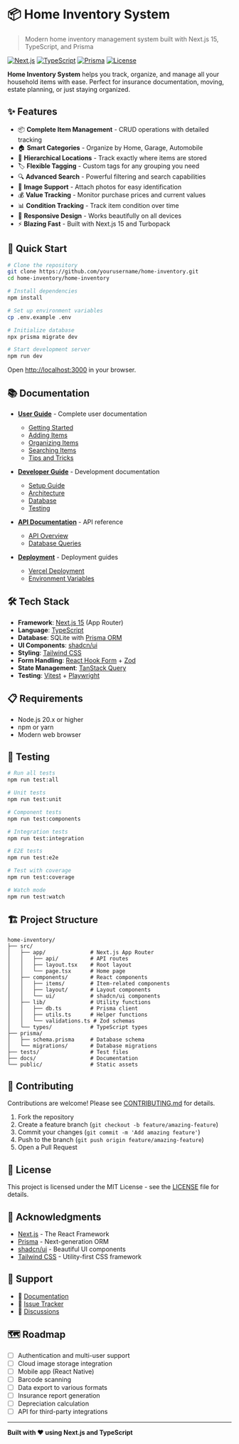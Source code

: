# 📦 Home Inventory System

> Modern home inventory management system built with Next.js 15, TypeScript, and Prisma

[![Next.js](https://img.shields.io/badge/Next.js-15.5-black?logo=next.js)](https://nextjs.org/)
[![TypeScript](https://img.shields.io/badge/TypeScript-5.x-blue?logo=typescript)](https://www.typescriptlang.org/)
[![Prisma](https://img.shields.io/badge/Prisma-6.x-2D3748?logo=prisma)](https://www.prisma.io/)
[![License](https://img.shields.io/badge/license-MIT-green)](./LICENSE)

**Home Inventory System** helps you track, organize, and manage all your household items with ease. Perfect for insurance documentation, moving, estate planning, or just staying organized.

## ✨ Features

- 📦 **Complete Item Management** - CRUD operations with detailed tracking
- 🏠 **Smart Categories** - Organize by Home, Garage, Automobile
- 📍 **Hierarchical Locations** - Track exactly where items are stored
- 🏷️ **Flexible Tagging** - Custom tags for any grouping you need
- 🔍 **Advanced Search** - Powerful filtering and search capabilities
- 📸 **Image Support** - Attach photos for easy identification
- 💰 **Value Tracking** - Monitor purchase prices and current values
- 📊 **Condition Tracking** - Track item condition over time
- 📱 **Responsive Design** - Works beautifully on all devices
- ⚡ **Blazing Fast** - Built with Next.js 15 and Turbopack

## 🚀 Quick Start

```bash
# Clone the repository
git clone https://github.com/yourusername/home-inventory.git
cd home-inventory/home-inventory

# Install dependencies
npm install

# Set up environment variables
cp .env.example .env

# Initialize database
npx prisma migrate dev

# Start development server
npm run dev
```

Open [http://localhost:3000](http://localhost:3000) in your browser.

## 📚 Documentation

- **[User Guide](./docs/user-guide/)** - Complete user documentation
  - [Getting Started](./docs/user-guide/getting-started.md)
  - [Adding Items](./docs/user-guide/adding-items.md)
  - [Organizing Items](./docs/user-guide/organizing-items.md)
  - [Searching Items](./docs/user-guide/searching-items.md)
  - [Tips and Tricks](./docs/user-guide/tips-and-tricks.md)

- **[Developer Guide](./docs/development/)** - Development documentation
  - [Setup Guide](./docs/development/setup.md)
  - [Architecture](./docs/development/architecture.md)
  - [Database](./docs/development/database.md)
  - [Testing](./docs/development/testing.md)

- **[API Documentation](./docs/api/)** - API reference
  - [API Overview](./docs/api/overview.md)
  - [Database Queries](./docs/api/database-queries.md)

- **[Deployment](./docs/deployment/)** - Deployment guides
  - [Vercel Deployment](./docs/deployment/vercel-deployment.md)
  - [Environment Variables](./docs/deployment/environment-variables.md)

## 🛠️ Tech Stack

- **Framework**: [Next.js 15](https://nextjs.org/) (App Router)
- **Language**: [TypeScript](https://www.typescriptlang.org/)
- **Database**: SQLite with [Prisma ORM](https://www.prisma.io/)
- **UI Components**: [shadcn/ui](https://ui.shadcn.com/)
- **Styling**: [Tailwind CSS](https://tailwindcss.com/)
- **Form Handling**: [React Hook Form](https://react-hook-form.com/) + [Zod](https://zod.dev/)
- **State Management**: [TanStack Query](https://tanstack.com/query)
- **Testing**: [Vitest](https://vitest.dev/) + [Playwright](https://playwright.dev/)

## 📋 Requirements

- Node.js 20.x or higher
- npm or yarn
- Modern web browser

## 🧪 Testing

```bash
# Run all tests
npm run test:all

# Unit tests
npm run test:unit

# Component tests
npm run test:components

# Integration tests
npm run test:integration

# E2E tests
npm run test:e2e

# Test with coverage
npm run test:coverage

# Watch mode
npm run test:watch
```

## 🏗️ Project Structure

```
home-inventory/
├── src/
│   ├── app/              # Next.js App Router
│   │   ├── api/          # API routes
│   │   ├── layout.tsx    # Root layout
│   │   └── page.tsx      # Home page
│   ├── components/       # React components
│   │   ├── items/        # Item-related components
│   │   ├── layout/       # Layout components
│   │   └── ui/           # shadcn/ui components
│   ├── lib/              # Utility functions
│   │   ├── db.ts         # Prisma client
│   │   ├── utils.ts      # Helper functions
│   │   └── validations.ts # Zod schemas
│   └── types/            # TypeScript types
├── prisma/
│   ├── schema.prisma     # Database schema
│   └── migrations/       # Database migrations
├── tests/                # Test files
├── docs/                 # Documentation
└── public/               # Static assets
```

## 🤝 Contributing

Contributions are welcome! Please see [CONTRIBUTING.md](./CONTRIBUTING.md) for details.

1. Fork the repository
2. Create a feature branch (`git checkout -b feature/amazing-feature`)
3. Commit your changes (`git commit -m 'Add amazing feature'`)
4. Push to the branch (`git push origin feature/amazing-feature`)
5. Open a Pull Request

## 📝 License

This project is licensed under the MIT License - see the [LICENSE](./LICENSE) file for details.

## 🙏 Acknowledgments

- [Next.js](https://nextjs.org/) - The React Framework
- [Prisma](https://www.prisma.io/) - Next-generation ORM
- [shadcn/ui](https://ui.shadcn.com/) - Beautiful UI components
- [Tailwind CSS](https://tailwindcss.com/) - Utility-first CSS framework

## 📧 Support

- 📖 [Documentation](./docs/)
- 🐛 [Issue Tracker](https://github.com/yourusername/home-inventory/issues)
- 💬 [Discussions](https://github.com/yourusername/home-inventory/discussions)

## 🗺️ Roadmap

- [ ] Authentication and multi-user support
- [ ] Cloud image storage integration
- [ ] Mobile app (React Native)
- [ ] Barcode scanning
- [ ] Data export to various formats
- [ ] Insurance report generation
- [ ] Depreciation calculation
- [ ] API for third-party integrations

---

**Built with ❤️ using Next.js and TypeScript**

